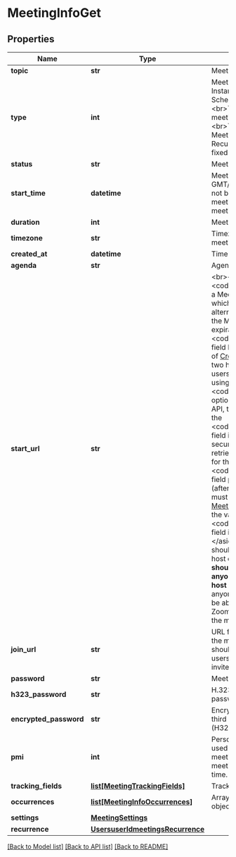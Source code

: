 # MeetingInfoGet

## Properties
Name | Type | Description | Notes
------------ | ------------- | ------------- | -------------
**topic** | **str** | Meeting topic. | [optional] 
**type** | **int** | Meeting Types:&lt;br&gt;&#x60;1&#x60; - Instant meeting.&lt;br&gt;&#x60;2&#x60; - Scheduled meeting.&lt;br&gt;&#x60;3&#x60; - Recurring meeting with no fixed time.&lt;br&gt;&#x60;4&#x60; - PMI Meeting&lt;br&gt; &#x60;8&#x60; - Recurring meeting with a fixed time. | [optional] 
**status** | **str** | Meeting status | [optional] 
**start_time** | **datetime** | Meeting start time in GMT/UTC. Start time will not be returned if the meeting is an **instant** meeting.   | [optional] 
**duration** | **int** | Meeting duration. | [optional] 
**timezone** | **str** | Timezone to format the meeting start time on the . | [optional] 
**created_at** | **datetime** | Time of creation.  | [optional] 
**agenda** | **str** | Agenda. | [optional] 
**start_url** | **str** | &lt;br&gt;&lt;aside&gt;The &lt;code&gt;start_url&lt;/code&gt; of a Meeting is a URL using which a host or an alternative host can start the Meeting.   The expiration time for the &lt;code&gt;start_url&lt;/code&gt; field listed in the response of [Create a Meeting API](https://marketplace.zoom.us/docs/api-reference/zoom-api/meetings/meetingcreate) is two hours for all regular users.    For users created using the &lt;code&gt;custCreate&lt;/code&gt; option via the [Create Users](https://marketplace.zoom.us/docs/api-reference/zoom-api/users/usercreate) API, the expiration time of the &lt;code&gt;start_url&lt;/code&gt; field is 90 days.   For security reasons, to retrieve the updated value for the &lt;code&gt;start_url&lt;/code&gt; field programmatically (after the expiry time), you must call the [Retrieve a Meeting API](https://marketplace.zoom.us/docs/api-reference/zoom-api/meetings/meeting) and refer to the value of the &lt;code&gt;start_url&lt;/code&gt; field in the response.&lt;/aside&gt;&lt;br&gt;This URL should only be used by the host of the meeting and **should not be shared with anyone other than the host** of the meeting as anyone with this URL will be able to login to the Zoom Client as the host of the meeting. | [optional] 
**join_url** | **str** | URL for participants to join the meeting. This URL should only be shared with users that you would like to invite for the meeting. | [optional] 
**password** | **str** | Meeting password. | [optional] 
**h323_password** | **str** | H.323/SIP room system password. | [optional] 
**encrypted_password** | **str** | Encrypted password for third party endpoints (H323/SIP). | [optional] 
**pmi** | **int** | Personal Meeting Id. Only used for scheduled meetings and recurring meetings with no fixed time. | [optional] 
**tracking_fields** | [**list[MeetingTrackingFields]**](MeetingTrackingFields.md) | Tracking fields | [optional] 
**occurrences** | [**list[MeetingInfoOccurrences]**](MeetingInfoOccurrences.md) | Array of occurrence objects. | [optional] 
**settings** | [**MeetingSettings**](MeetingSettings.md) |  | [optional] 
**recurrence** | [**UsersuserIdmeetingsRecurrence**](UsersuserIdmeetingsRecurrence.md) |  | [optional] 

[[Back to Model list]](../README.md#documentation-for-models) [[Back to API list]](../README.md#documentation-for-api-endpoints) [[Back to README]](../README.md)

